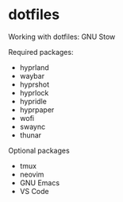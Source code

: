 # dotfiles

Working with dotfiles: GNU Stow

Required packages:

- hyprland
- waybar
- hyprshot
- hyprlock
- hypridle
- hyprpaper
- wofi
- swaync
- thunar

Optional packages

- tmux
- neovim
- GNU Emacs
- VS Code

